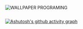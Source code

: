 ![WALLPAPER PROGRAMING](https://user-images.githubusercontent.com/113852147/220790420-57d93de2-e94c-49b9-9528-7f59b9cc4725.png)

<div align="center">
  <img src="https://user-images.githubusercontent.com/113852147/219984819-beaf4aa7-8ce2-48f7-aaca-5718e12deaa0.png" width="0px"/>
</div>

[![Ashutosh's github activity graph](https://github-readme-activity-graph.cyclic.app/graph?username=ADRIANOfullstackJS&bg_color=090e0f&color=ffffff&line=ffffff&point=ffffff&area=true&hide_border=true)](https://github.com/ashutosh00710/github-readme-activity-graph)
